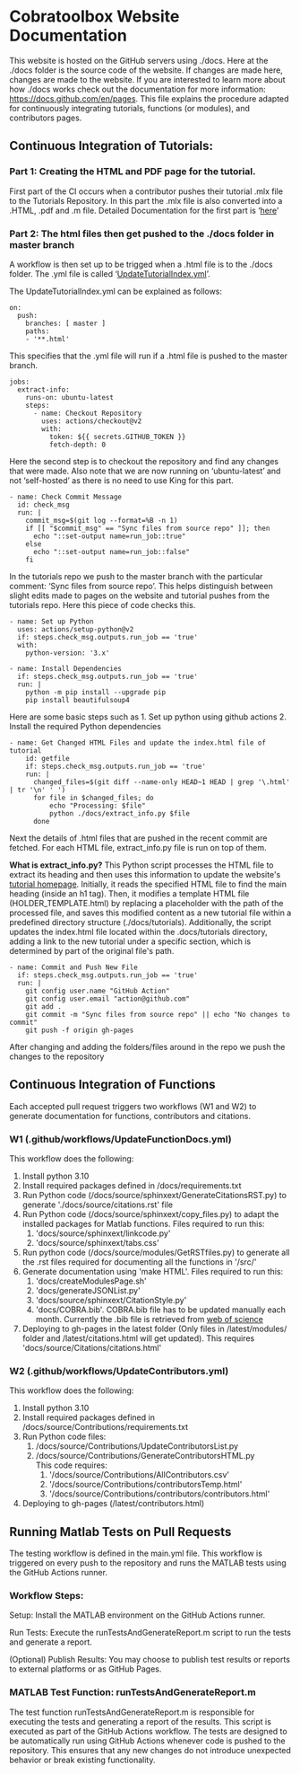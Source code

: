 # Cobratoolbox Website Documentation

This website is hosted on the GitHub servers using ./docs. Here at the ./docs folder is the source code of the website. If changes are made here, changes are made to the website. If you are interested to learn more about how ./docs works check out the documentation for more information: https://docs.github.com/en/pages. This file explains the procedure adapted for continuously integrating tutorials, functions (or modules), and contributors pages.


## Continuous Integration of Tutorials:
### Part 1: Creating the HTML and PDF page for the tutorial. 
First part of the CI occurs when a contributor pushes their tutorial .mlx file to the Tutorials Repository. In this part the .mlx file is also converted into a .HTML, .pdf and .m file. Detailed Documentation for the first part is ‘[here](https://github.com/opencobra/COBRA.tutorials/tree/master/.github/workflows)’
### Part 2: The html files then get pushed to the ./docs folder in master branch
A workflow is then set up to be trigged when a .html file is to the ./docs folder. The .yml file is called ‘[UpdateTutorialIndex.yml](https://github.com/opencobra/cobratoolbox/blob/gh-pages/.github/workflows/UpdateTutorialIndex.yml)’.

The UpdateTutorialIndex.yml can be explained as follows:

```
on:
  push:
    branches: [ master ]
    paths:
    - '**.html'
```


This specifies that the .yml file will run if a .html file is pushed to the master branch.

```
jobs:
  extract-info:
    runs-on: ubuntu-latest
    steps:
      - name: Checkout Repository
        uses: actions/checkout@v2
        with:
          token: ${{ secrets.GITHUB_TOKEN }}
          fetch-depth: 0
```

Here the second step is to checkout the repository and find any changes that were made. Also note that we are now running on ‘ubuntu-latest’ and not ‘self-hosted’ as there is no need to use King for this part.

```
- name: Check Commit Message
  id: check_msg
  run: |
    commit_msg=$(git log --format=%B -n 1)
    if [[ "$commit_msg" == "Sync files from source repo" ]]; then
      echo "::set-output name=run_job::true"
    else
      echo "::set-output name=run_job::false"
    fi
```


In the tutorials repo we push to the master branch with the particular comment: ‘Sync files from source repo’. This helps distinguish between slight edits made to pages on the website and tutorial pushes from the tutorials repo. Here this piece of code checks this.

```
- name: Set up Python
  uses: actions/setup-python@v2
  if: steps.check_msg.outputs.run_job == 'true'
  with:
    python-version: '3.x'

- name: Install Dependencies
  if: steps.check_msg.outputs.run_job == 'true'
  run: |
    python -m pip install --upgrade pip
    pip install beautifulsoup4
```

Here are some basic steps such as 1. Set up python using github actions 2. Install the required Python dependencies

```
- name: Get Changed HTML Files and update the index.html file of tutorial
    id: getfile
    if: steps.check_msg.outputs.run_job == 'true'
    run: |
      changed_files=$(git diff --name-only HEAD~1 HEAD | grep '\.html' | tr '\n' ' ')
      for file in $changed_files; do
          echo "Processing: $file"
          python ./docs/extract_info.py $file
      done
```
Next the details of .html files that are pushed in the recent commit are fetched. For each HTML file, extract_info.py file is run on top of them.

**What is extract_info.py?**
This Python script processes the HTML file to extract its heading and then uses this information to update the website's [tutorial homepage](https://opencobra.github.io/cobratoolbox/tutorials/index.html). Initially, it reads the specified HTML file to find the main heading (inside an h1 tag). Then, it modifies a template HTML file (HOLDER_TEMPLATE.html) by replacing a placeholder with the path of the processed file, and saves this modified content as a new tutorial file within a predefined directory structure (./docs/tutorials). Additionally, the script updates the index.html file located within the .docs/tutorials directory, adding a link to the new tutorial under a specific section, which is determined by part of the original file's path.

```
- name: Commit and Push New File
  if: steps.check_msg.outputs.run_job == 'true'
  run: |
    git config user.name "GitHub Action"
    git config user.email "action@github.com"
    git add .
    git commit -m "Sync files from source repo" || echo "No changes to commit"
    git push -f origin gh-pages
```

After changing and adding the folders/files around in the repo we push the changes to the repository

## Continuous Integration of Functions
Each accepted pull request triggers two workflows (W1 and W2) to generate documentation for functions, 
contributors and citations.

### W1 (.github/workflows/UpdateFunctionDocs.yml)
This workflow does the following:
1) Install python 3.10
2) Install required packages defined in /docs/requirements.txt
3) Run Python code (/docs/source/sphinxext/GenerateCitationsRST.py) to generate './docs/source/citations.rst' file
4) Run Python code (/docs/source/sphinxext/copy_files.py) to adapt the installed packages for Matlab functions. Files required to run this:
     1) 'docs/source/sphinxext/linkcode.py'
     2) 'docs/source/sphinxext/tabs.css'
5) Run python code (/docs/source/modules/GetRSTfiles.py) to generate all the .rst files required for documenting all the functions in '/src/'
6) Generate documentation using 'make HTML'. Files required to run this:
     1) 'docs/createModulesPage.sh'
     2) 'docs/generateJSONList.py'
     3) 'docs/source/sphinxext/CitationStyle.py'
     4) 'docs/COBRA.bib'.
COBRA.bib file has to be updated manually each month. Currently the .bib file is retrieved from [web of science](https://www.webofscience.com/wos/woscc/summary/d043671b-cd33-418b-9781-a92c21471897-bec2b3ea/relevance/1(overlay:export/exbt))
7) Deploying to gh-pages in the latest folder (Only files in /latest/modules/ folder and /latest/citations.html will get updated). This requires 'docs/source/Citations/citations.html'
   
### W2 (.github/workflows/UpdateContributors.yml)
This workflow does the following:
1) Install python 3.10
2) Install required packages defined in /docs/source/Contributions/requirements.txt
3) Run Python code files:
    1) /docs/source/Contributions/UpdateContributorsList.py
    2) /docs/source/Contributions/GenerateContributorsHTML.py <br>
       This code requires:
       	1) '/docs/source/Contributions/AllContributors.csv'
       	2) '/docs/source/Contributions/contributorsTemp.html'
       	3) '/docs/source/Contributions/contributors/contributors.html'
4) Deploying to gh-pages (/latest/contributors.html)

## Running Matlab Tests on Pull Requests
The testing workflow is defined in the main.yml file. This workflow is triggered on every push to the repository and runs the MATLAB tests using the GitHub Actions runner.

### Workflow Steps:
Setup: Install the MATLAB environment on the GitHub Actions runner.

Run Tests: Execute the runTestsAndGenerateReport.m script to run the tests and generate a report.

(Optional) Publish Results: You may choose to publish test results or reports to external platforms or as GitHub Pages.

### MATLAB Test Function: runTestsAndGenerateReport.m
The test function runTestsAndGenerateReport.m is responsible for executing the tests and generating a report of the results. This script is executed as part of the GitHub Actions workflow. The tests are designed to be automatically run using GitHub Actions whenever code is pushed to the repository. This ensures that any new changes do not introduce unexpected behavior or break existing functionality.
